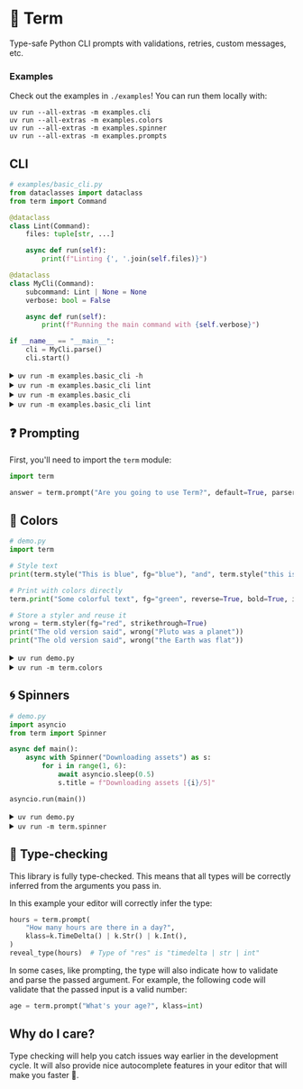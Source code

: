 # 🦄 Term

Type-safe Python CLI prompts with validations, retries, custom messages, etc.

### Examples

Check out the examples in `./examples`! You can run them locally with:
```
uv run --all-extras -m examples.cli
uv run --all-extras -m examples.colors
uv run --all-extras -m examples.spinner
uv run --all-extras -m examples.prompts
```

## CLI

```python
# examples/basic_cli.py
from dataclasses import dataclass
from term import Command

@dataclass
class Lint(Command):
    files: tuple[str, ...]

    async def run(self):
        print(f"Linting {', '.join(self.files)}")

@dataclass
class MyCli(Command):
    subcommand: Lint | None = None
    verbose: bool = False

    async def run(self):
        print(f"Running the main command with {self.verbose}")

if __name__ == "__main__":
    cli = MyCli.parse()
    cli.start()
```

<details>
    <summary><code>uv run -m examples.basic_cli -h</code></summary>
    <p align="center">
        <img width="1699" alt="image" src="https://github.com/user-attachments/assets/ed3dc70f-1f3c-4fe9-b290-b7aae380acc2" />
    </p>
</details>

<details>
    <summary><code>uv run -m examples.basic_cli lint</code></summary>
    <p align="center">
        <img width="1694" alt="image" src="https://github.com/user-attachments/assets/e1222650-2d5b-44c6-a0ef-b085adcab30e" />
    </p>
</details>

<details>
    <summary><code>uv run -m examples.basic_cli</code></summary>
    <p align="center">
        <img width="609" alt="image" src="https://github.com/user-attachments/assets/d085ba81-f9fd-472e-9bb7-1a788d918b16" />
    </p>
</details>

<details>
    <summary><code>uv run -m examples.basic_cli lint</code></summary>
    <p align="center">
        <img width="1695" alt="image" src="https://github.com/user-attachments/assets/0be2daa1-9d09-42a9-a4eb-22616faf705e" />
    </p>
</details>

## ❓ Prompting

First, you'll need to import the `term` module:
```python
import term

answer = term.prompt("Are you going to use Term?", default=True, parser=bool)
```

## 🌈 Colors



```python
# demo.py
import term

# Style text
print(term.style("This is blue", fg="blue"), "and", term.style("this is red", fg="red"))

# Print with colors directly
term.print("Some colorful text", fg="green", reverse=True, bold=True, italic=True)

# Store a styler and reuse it
wrong = term.styler(fg="red", strikethrough=True)
print("The old version said", wrong("Pluto was a planet"))
print("The old version said", wrong("the Earth was flat"))
```

<details>
    <summary><code>uv run demo.py</code></summary>
    <p align="center">
      <img width="487" alt="image" src="https://github.com/user-attachments/assets/0ee3b49d-0358-4d8c-8704-2da89529b4f5" />
    </p>
</details>

<details>
    <summary><code>uv run -m term.colors</code></summary>
    <p align="center">
        <img width="974" alt="image" src="https://github.com/user-attachments/assets/9340d828-f7ce-491c-b0a8-6a666f7b7caf" />
    </p>
</details>


## 🌀 Spinners

```python
# demo.py
import asyncio
from term import Spinner

async def main():
    async with Spinner("Downloading assets") as s:
        for i in range(1, 6):
            await asyncio.sleep(0.5)
            s.title = f"Downloading assets [{i}/5]"

asyncio.run(main())
```

<details>
    <summary><code>uv run demo.py</code></summary>
    <p align="center">
      <video src="https://github.com/user-attachments/assets/c0b4dc28-f6d4-4891-a9fa-be410119bd83" />
    </p>
</details>

<details>
    <summary><code>uv run -m term.spinner</code></summary>
    <p align="center">
      <video src="https://github.com/user-attachments/assets/f641a4fe-59fa-4bc1-b31a-bb642c507a20" />
    </p>
</details>


## 🐍 Type-checking

This library is fully type-checked. This means that all types will be correctly inferred
from the arguments you pass in.

In this example your editor will correctly infer the type:
```python
hours = term.prompt(
    "How many hours are there in a day?",
    klass=k.TimeDelta() | k.Str() | k.Int(),
)
reveal_type(hours)  # Type of "res" is "timedelta | str | int"
```

In some cases, like prompting, the type will also indicate how to validate and parse the passed argument.
For example, the following code will validate that the passed input is a valid number:
```python
age = term.prompt("What's your age?", klass=int)
```


## Why do I care?

Type checking will help you catch issues way earlier in the development cycle. It will also
provide nice autocomplete features in your editor that will make you faster 󱐋.
